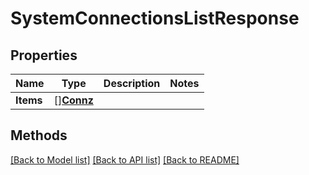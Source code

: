 # SystemConnectionsListResponse

## Properties

Name | Type | Description | Notes
------------ | ------------- | ------------- | -------------
**Items** | [][**Connz**](Connz.md) |  | 

## Methods


[[Back to Model list]](../README.md#documentation-for-models) [[Back to API list]](../README.md#documentation-for-api-endpoints) [[Back to README]](../README.md)


